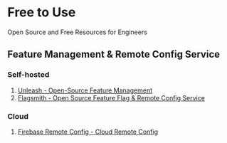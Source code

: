 # Free to Use
Open Source and Free Resources for Engineers

## Feature Management & Remote Config Service

### Self-hosted

1. [Unleash - Open-Source Feature Management](https://www.getunleash.io/)
2. [Flagsmith - Open Source Feature Flag & Remote Config Service](https://flagsmith.com/)

### Cloud

1. [Firebase Remote Config - Cloud Remote Config](https://firebase.google.com/products/remote-config)
